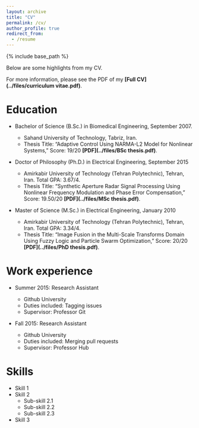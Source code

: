 ```yaml
---
layout: archive
title: "CV"
permalink: /cv/
author_profile: true
redirect_from:
  - /resume
---
```


{% include base_path %}


Below are some highlights from my CV.

For more information, please see the PDF of my **[Full CV](../files/curriculum vitae.pdf)**.


Education
======
* Bachelor of Science (B.Sc.) in Biomedical Engineering, September 2007.
  * Sahand University of Technology, Tabriz, Iran. 
  * Thesis Title: “Adaptive Control Using NARMA-L2 Model for Nonlinear Systems,” Score: 19/20 **[PDF](../files/BSc thesis.pdf)**.

* Doctor of Philosophy (Ph.D.) in Electrical Engineering, September 2015
  * Amirkabir University of Technology (Tehran Polytechnic), Tehran, Iran. Total GPA: 3.67/4.
  * Thesis Title: “Synthetic Aperture Radar Signal Processing Using Nonlinear Frequency Modulation and Phase Error Compensation,” Score: 
    19.50/20 **[PDF](../files/MSc thesis.pdf)**.
    
* Master of Science (M.Sc.) in Electrical Engineering, January 2010
  * Amirkabir University of Technology (Tehran Polytechnic), Tehran, Iran. Total GPA: 3.34/4.
  * Thesis Title: “Image Fusion in the Multi-Scale Transforms Domain Using Fuzzy Logic and Particle Swarm Optimization,” Score: 20/20 **[PDF](../files/PhD thesis.pdf)**.


Work experience
======
* Summer 2015: Research Assistant
  * Github University
  * Duties included: Tagging issues
  * Supervisor: Professor Git

* Fall 2015: Research Assistant
  * Github University
  * Duties included: Merging pull requests
  * Supervisor: Professor Hub
  
Skills
======
* Skill 1
* Skill 2
  * Sub-skill 2.1
  * Sub-skill 2.2
  * Sub-skill 2.3
* Skill 3


